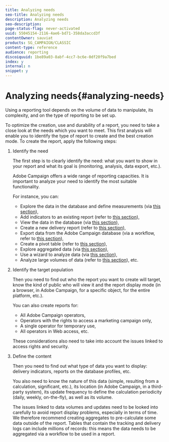 ```yaml
---
title: Analyzing needs
seo-title: Analyzing needs
description: Analyzing needs
seo-description: 
page-status-flag: never-activated
uuid: 55045154-2116-4ae6-bd71-358da3accd3f
contentOwner: sauviat
products: SG_CAMPAIGN/CLASSIC
content-type: reference
audience: reporting
discoiquuid: 1be89a03-8abf-4cc7-bc6e-0df20f9a7bed
index: y
internal: n
snippet: y
---
```


# Analyzing needs{#analyzing-needs}

Using a reporting tool depends on the volume of data to manipulate, its complexity, and on the type of reporting to be set up.

To optimize the creation, use and durability of a report, you need to take a close look at the needs which you want to meet. This first analysis will enable you to identify the type of report to create and the best creation mode. To create the report, apply the following steps:

1. Identify the need

   The first step is to clearly identify the need: what you want to show in your report and what its goal is (monitoring, analysis, data export, etc.).

   Adobe Campaign offers a wide range of reporting capacities. It is important to analyze your need to identify the most suitable functionality.

   For instance, you can:

    * Explore the data in the database and define measurements (via [this section](../../reporting/using/about-cubes.md)),
    * Add indicators to an existing report (refer to [this section](../../reporting/using/about-reports-creation-in-campaign.md)),
    * View the data in the database (via [this section](../../reporting/using/about-descriptive-analysis.md)),
    * Create a new delivery report (refer to [this section](../../reporting/using/about-reports-creation-in-campaign.md)),
    * Export data from the Adobe Campaign database (via a workflow, refer to [this section](../../workflow/using/about-workflows.md)),
    * Create a pivot table (refer to [this section](../../reporting/using/creating-a-table.md#creating-a-breakdown-or-pivot-table)),
    * Explore aggregated data (via [this section](../../reporting/using/about-cubes.md)),
    * Use a wizard to analyze data (via [this section](../../reporting/using/about-descriptive-analysis.md)),
    * Analyze large volumes of data (refer to [this section](../../reporting/using/about-reports-creation-in-campaign.md)), etc.

1. Identify the target population

   Then you need to find out who the report you want to create will target, know the kind of public who will view it and the report display mode (in a browser, in Adobe Campaign, for a specific object, for the entire platform, etc.).

   You can also create reports for:

    * All Adobe Campaign operators,
    * Operators with the rights to access a marketing campaign only,
    * A single operator for temporary use,
    * All operators in Web access, etc.

   These considerations also need to take into account the issues linked to access rights and security.

1. Define the content

   Then you need to find out what type of data you want to display: delivery indicators, reports on the database profiles, etc.

   You also need to know the nature of this data (simple, resulting from a calculation, significant, etc.), its location (in Adobe Campaign, in a third-party system), its update frequency to define the calculation periodicity (daily, weekly, on-the-fly), as well as its volume.

   The issues linked to data volumes and updates need to be looked into carefully to avoid report display problems, especially in terms of time. We therefore recommend creating aggregates to pre-calculate some data outside of the report. Tables that contain the tracking and delivery logs can include millions of records: this means the data needs to be aggregated via a workflow to be used in a report.

